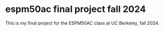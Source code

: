 # espm50ac final project fall 2024

This is my final project for the ESPM50AC class at UC Berkeley, fall 2024.

